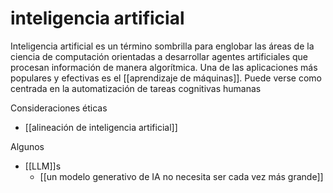 # inteligencia artificial
Inteligencia artificial es un término sombrilla para englobar las áreas de la ciencia de computación orientadas a desarrollar agentes artificiales que procesan información de manera algorítmica. Una de las aplicaciones más populares y efectivas es el [[aprendizaje de máquinas]]. Puede verse como centrada en la automatización de tareas cognitivas humanas

Consideraciones éticas

- [[alineación de inteligencia artificial]]

Algunos

- [[LLM]]s
    - [[un modelo generativo de IA no necesita ser cada vez más grande]]
